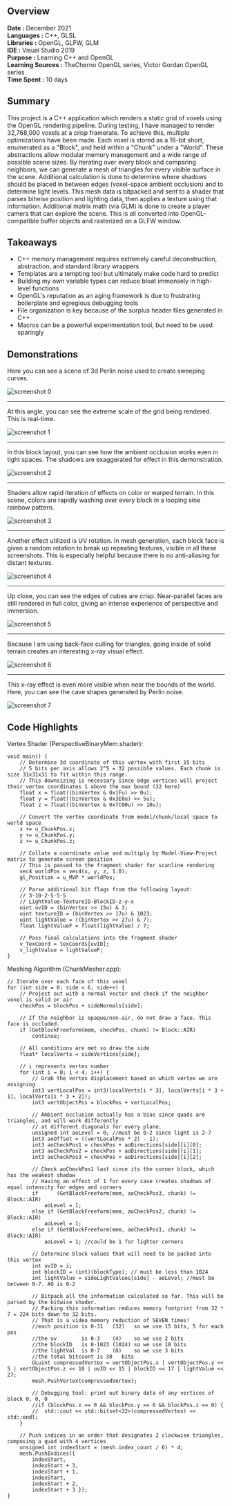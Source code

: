 ## Overview
**Date :** December 2021  
**Languages :** C++, GLSL  
**Libraries :**  OpenGL, GLFW, GLM  
**IDE :**  Visual Studio 2019  
**Purpose :**  Learning C++ and OpenGL  
**Learning Sources :**  TheCherno OpenGL series, Victor Gordan OpenGL series  
**Time Spent :** 10 days  

## Summary
This project is a C++ application which renders a static grid of voxels using the OpenGL rendering pipeline. During testing, I have managed to render 32,768,000 voxels at a crisp framerate. To achieve this, multiple optimizations have been made. Each voxel is stored as a 16-bit short, enumerated as a "Block", and held within a "Chunk" under a "World". These abstractions allow modular memory management and a wide range of possible scene sizes. By iterating over every block and comparing neighbors, we can generate a mesh of triangles for every visible surface in the scene. Additional calculation is done to determine where shadows should be placed in between edges (voxel-space ambient occlusion) and to determine light levels. This mesh data is bitpacked and sent to a shader that parses bitwise position and lighting data, then applies a texture using that information. Additional matrix math (via GLM) is done to create a player camera that can explore the scene. This is all converted into OpenGL-compatible buffer objects and rasterized on a GLFW window.

## Takeaways
- C++ memory management requires extremely careful deconstruction, abstraction, and standard library wrappers  
- Templates are a tempting tool but ultimately make code hard to predict  
- Building my own variable types can reduce bloat immensely in high-level functions  
- OpenGL's reputation as an aging framework is due to frustrating boilerplate and egregious debugging tools  
- File organization is key because of the surplus header files generated in C++  
- Macros can be a powerful experimentation tool, but need to be used sparingly  

## Demonstrations
<p>Here you can see a scene of 3d Perlin noise used to create sweeping curves.</p>

![screenshot 0](Screenshots/screenshot0.png)

---
At this angle, you can see the extreme scale of the grid being rendered. This is real-time.

![screenshot 1](Screenshots/screenshot1.png)

---
In this block layout, you can see how the ambient occlusion works even in tight spaces.
The shadows are exaggerated for effect in this demonstration.

![screenshot 2](Screenshots/screenshot2.png)

---
Shaders allow rapid iteration of effects on color or warped terrain. In this scene, colors are rapidly
washing over every block in a looping sine rainbow pattern.

![screenshot 3](Screenshots/screenshot3.png)

---
Another effect utilized is UV rotation. In mesh generation, each block face is given a random
rotation to break up repeating textures, visible in all these screenshots. This is especially helpful 
because there is no anti-aliasing for distant textures.

![screenshot 4](Screenshots/screenshot4.png)

---
Up close, you can see the edges of cubes are crisp. Near-parallel faces are still rendered in full color,
giving an intense experience of perspective and immersion.

![screenshot 5](Screenshots/screenshot5.png)

---
Because I am using back-face culling for triangles, going inside of solid terrain creates an interesting x-ray visual effect.

![screenshot 6](Screenshots/screenshot6.png)

---
This x-ray effect is even more visible when near the bounds of the world. Here, you can see the cave shapes generated by Perlin noise.

![screenshot 7](Screenshots/screenshot7.png)

## Code Highlights

Vertex Shader (PerspectiveBinaryMem.shader):

```hlsl
void main() {
    // Determine 3d coordinate of this vertex with first 15 bits
    // 5 bits per axis allows 2^5 = 32 possible values. Each chunk is size 31x31x31 to fit within this range.
    // This downsizing is necessary since edge vertices will project their vertex coordinates 1 above the max bound (32 here)
    float x = float((binVertex & 0x1Fu) >> 0u);
    float y = float((binVertex & 0x3E0u) >> 5u);
    float z = float((binVertex & 0x7C00u) >> 10u);

    // Convert the vertex coordinate from model/chunk/local space to world space
    x += u_ChunkPos.x;
    y += u_ChunkPos.y;
    z += u_ChunkPos.z;

    // Collate a coordinate value and multiply by Model-View-Project matrix to generate screen position
    // This is passed to the fragment shader for scanline rendering
    vec4 worldPos = vec4(x, y, z, 1.0);
    gl_Position = u_MVP * worldPos;

    // Parse additional bit flags from the following layout:
    // 3-10-2-5-5-5
    // LightValue-TextureID-BlockID-z-y-x
    uint uvID = (binVertex >> 15u) & 3;
    uint textureID = (binVertex >> 17u) & 1023;
    uint lightValue = ((binVertex >> 27u) & 7);
    float lightValueF = float(lightValue) / 7;

    // Pass final calculations into the fragment shader
    v_TexCoord = texCoords[uvID];
    v_lightValue = lightValueF;
}
```

Meshing Algorithm (ChunkMesher.cpp):
```hlsl
// Iterate over each face of this voxel
for (int side = 0; side < 6; side++) {
    // Project out with a normal vector and check if the neighbor voxel is solid or air
    checkPos = blockPos + sideNormals[side];

    // If the neighbor is opaque/non-air, do not draw a face. This face is occluded.
    if (GetBlockFreeform(mem, checkPos, chunk) != Block::AIR)
        continue;
    
    // All conditions are met so draw the side
    float* localVerts = sideVertices[side];
    
    // i represents vertex number
    for (int i = 0; i < 4; i++) {
        // Grab the vertex displacement based on which vertex we are assigning
        int3 vertLocalPos = int3(localVerts[i * 3], localVerts[i * 3 + 1], localVerts[i * 3 + 2]);
        int3 vertObjectPos = blockPos + vertLocalPos;
    
        // Ambient occlusion actually has a bias since quads are triangles, and will work differently
        // at different diagonals for every plane.
        unsigned int aoLevel = 0; //must be 0-2 since light is 2-7
        int3 aoOffset = ((vertLocalPos * 2) - 1);
        int3 aoCheckPos1 = checkPos + aoDirections[side][i][0];
        int3 aoCheckPos2 = checkPos + aoDirections[side][i][1];
        int3 aoCheckPos3 = checkPos + aoDirections[side][i][2];
    
        // Check aoCheckPos1 last since its the corner block, which has the weakest shadow
        // Having an effect of 1 for every case creates shadows of equal intensity for edges and corners
        if      (GetBlockFreeform(mem, aoCheckPos3, chunk) != Block::AIR)
            aoLevel = 1;
        else if (GetBlockFreeform(mem, aoCheckPos2, chunk) != Block::AIR)
            aoLevel = 1;
        else if (GetBlockFreeform(mem, aoCheckPos1, chunk) != Block::AIR)
            aoLevel = 1; //could be 1 for lighter corners

        // Determine block values that will need to be packed into this vertex
        int uvID = i;
        int blockID = (int)(blockType); // must be less than 1024
        int lightValue = sideLightValues[side] - aoLevel; //must be between 0-7. AO is 0-2

        // Bitpack all the information calculated so far. This will be parsed by the bitwise shader.
        // Packing this information reduces memory footprint from 32 * 7 = 224 bits down to 32 bits.
        // That is a video memory reduction of SEVEN times!
        //each position is 0-31   (32)   so we use 15 bits, 5 for each pos
        //the uv        is 0-3    (4)    so we use 2 bits
        //the blockID   is 0-1023 (1024) so we use 10 bits
        //the lightVal  is 0-7    (8)    so we use 3 bits
        //the total bitcount is 30	 bits
        GLuint compressedVertex = vertObjectPos.x | vertObjectPos.y << 5 | vertObjectPos.z << 10 | uvID << 15 | blockID << 17 | lightValue << 27;
        mesh.PushVertex(compressedVertex);
        
        // Debugging tool: print out binary data of any vertices of block 0, 0, 0
        //if (blockPos.x == 0 && blockPos.y == 0 && blockPos.z == 0) {
        //	std::cout << std::bitset<32>(compressedVertex) << std::endl;
    }

    // Push indices in an order that designates 2 clockwise triangles, composing a quad with 4 vertices
    unsigned int indexStart = (mesh.index_count / 6) * 4;
    mesh.PushIndices({
        indexStart,
        indexStart + 3,
        indexStart + 1,
        indexStart,
        indexStart + 2,
        indexStart + 3 });
}
```
